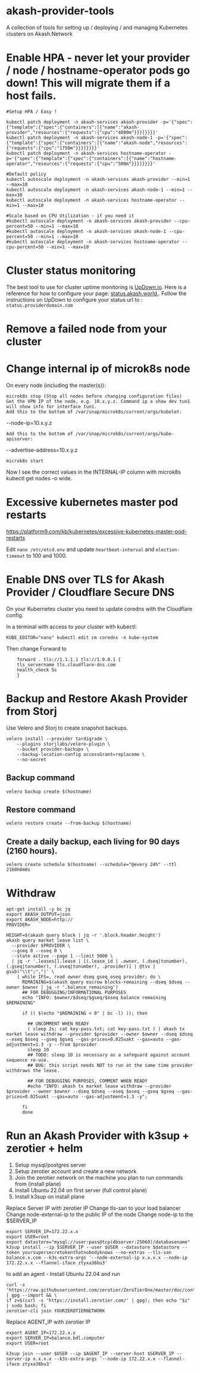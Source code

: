 # akash-provider-tools
A collection of tools for setting up / deploying / and managing Kubernetes clusters on Akash.Network

# Enable HPA - never let your provider / node / hostname-operator pods go down!  This will migrate them if a host fails.

```
#Setup HPA / Easy ! 

kubectl patch deployment -n akash-services akash-provider -p='{"spec":{"template":{"spec":{"containers":[{"name":"akash-provider","resources":{"requests":{"cpu":"4000m"}}}]}}}}'
kubectl patch deployment -n akash-services akash-node-1 -p='{"spec":{"template":{"spec":{"containers":[{"name":"akash-node","resources":{"requests":{"cpu":"1750m"}}}]}}}}'
kubectl patch deployment -n akash-services hostname-operator -p='{"spec":{"template":{"spec":{"containers":[{"name":"hostname-operator","resources":{"requests":{"cpu":"500m"}}}]}}}}'

#Default policy
kubectl autoscale deployment -n akash-services akash-provider --min=1 --max=10
kubectl autoscale deployment -n akash-services akash-node-1 --min=1 --max=10
kubectl autoscale deployment -n akash-services hostname-operator --min=1 --max=10

#Scale based on CPU Utilization - if you need it
#kubectl autoscale deployment -n akash-services akash-provider --cpu-percent=50 --min=1 --max=10
#kubectl autoscale deployment -n akash-services akash-node-1 --cpu-percent=50 --min=1 --max=10
#kubectl autoscale deployment -n akash-services hostname-operator --cpu-percent=50 --min=1 --max=10
```
# Cluster status monitoring

The best tool to use for cluster uptime monitoring is [UpDown.io](https://updown.io/r/ygC5V).  Here is a reference for how to configure your page: [status.akash.world.](https://status.akash.world).  Follow the instructions on UpDown to configure your status url to : `status.providerdomain.com`

# Remove a failed node from your cluster

# Change internal ip of microk8s node

On every node (including the master(s)):

    microk8s stop (Stop all nodes before changing configuration files)
    Get the VPN IP of the node, e.g. 10.x.y.z. Command ip a show dev tun1 will show info for interface tun1.
    Add this to the bottom of /var/snap/microk8s/current/args/kubelet:

--node-ip=10.x.y.z

    Add this to the bottom of /var/snap/microk8s/current/args/kube-apiserver:

--advertise-address=10.x.y.z

    microk8s start

Now I see the correct values in the INTERNAL-IP column with microk8s kubectl get nodes -o wide.


# Excessive kubernetes master pod restarts

https://platform9.com/kb/kubernetes/excessive-kubernetes-master-pod-restarts

Edit `nano /etc/etcd.env` and update `heartbeat-interval` and `election-timeout` to 100 and 1000.

# Enable DNS over TLS for Akash Provider / Cloudflare Secure DNS

On your Kubernetes cluster you need to update coredns with the Cloudflare config.

In a terminal with access to your cluster with kubectl:
```
KUBE_EDITOR="nano" kubectl edit cm coredns -n kube-system
```
Then change Forward to


        forward . tls://1.1.1.1 tls://1.0.0.1 {
        tls_servername tls.cloudflare-dns.com
        health_check 5s
        }

# Backup and Restore Akash Provider from Storj

Use Velero and Storj to create snapshot backups.

```
velero install --provider tardigrade \
    --plugins storjlabs/velero-plugin \
    --bucket provider-backups \
    --backup-location-config accessGrant=replaceme \
    --no-secret
```

## Backup command
`velero backup create $(hostname)`

## Restore command
`velero restore create --from-backup $(hostname)`

## Create a daily backup, each living for 90 days (2160 hours).
`velero create schedule $(hostname) --schedule="@every 24h" --ttl 2160h0m0s`

# Withdraw 
```
apt-get install -y bc jq
export AKASH_OUTPUT=json
export AKASH_NODE=http://
PROVIDER=

HEIGHT=$(akash query block | jq -r '.block.header.height')
akash query market lease list \
  --provider $PROVIDER \
  --gseq 0 --oseq 0 \
  --state active --page 1 --limit 5000 \
  | jq -r '.leases[].lease | [(.lease_id | .owner, (.dseq|tonumber), (.gseq|tonumber), (.oseq|tonumber), .provider)] | @tsv | gsub("\\t";",")' \
    | while IFS=, read owner dseq gseq oseq provider; do \
      REMAINING=$(akash query escrow blocks-remaining --dseq $dseq --owner $owner | jq -r '.balance_remaining')
      ## FOR DEBUGGING/INFORMATIONAL PURPOSES
      echo "INFO: $owner/$dseq/$gseq/$oseq balance remaining $REMAINING"

      if (( $(echo "$REMAINING < 0" | bc -l) )); then

        ## UNCOMMENT WHEN READY
        ( sleep 2s; cat key-pass.txt; cat key-pass.txt ) | akash tx market lease withdraw --provider $provider --owner $owner --dseq $dseq --oseq $oseq --gseq $gseq --gas-prices=0.025uakt --gas=auto --gas-adjustment=1.3 -y --from $provider
        sleep 10
        ## TODO: sleep 10 is necessary as a safeguard against account sequence re-use.
        ## BUG: this script needs NOT to run at the same time provider withdraws the lease.

        ## FOR DEBUGGING PURPOSES, COMMENT WHEN READY
        #echo "INFO: akash tx market lease withdraw --provider $provider --owner $owner --dseq $dseq --oseq $oseq --gseq $gseq --gas-prices=0.025uakt --gas=auto --gas-adjustment=1.3 -y";

      fi
      done
```

# Run an Akash Provider with k3sup + zerotier + helm

1.  Setup mysql/postgres server 
2.  Setup zerotier account and create a new network
3.  Join the zerotier network on the machine you plan to run commands from (install plane)
3.  Install Ubuntu 22.04 on first server (full control plane)
4.  Install k3sup on install plane


Replace Server IP with zerotier IP
Change tls-san to your load balancer 
Change node-external-ip to the public IP of the node
Change node-ip to the $SERVER_IP
```
export SERVER_IP=172.22.x.x
export USER=root
export datastore="mysql://user:pass@tcp(dbserver:25060)/databasename"
k3sup install --ip $SERVER_IP --user $USER --datastore $datastore --token yoursupersecretokenthatnobodyknows --no-extras --tls-san balance.x.com --k3s-extra-args '--node-external-ip x.x.x.x --node-ip 172.22.x.x --flannel-iface ztyxa36bu3'
```
to add an agent - 
Install Ubuntu 22.04 and run
```
curl -s 'https://raw.githubusercontent.com/zerotier/ZeroTierOne/master/doc/contact%40zerotier.com.gpg' | gpg --import && \
if z=$(curl -s 'https://install.zerotier.com/' | gpg); then echo "$z" | sudo bash; fi
zerotier-cli join YOURZEROTIERNETWORK
```

Replace AGENT_IP with zerotier IP

```
export AGENT_IP=172.22.x.x
export SERVER_IP=balance.bdl.computer
export USER=root

k3sup join --user $USER --ip $AGENT_IP --server-host $SERVER_IP --server-ip x.x.x.x --k3s-extra-args '--node-ip 172.22.x.x --flannel-iface ztyxa36bu3'
```

```


